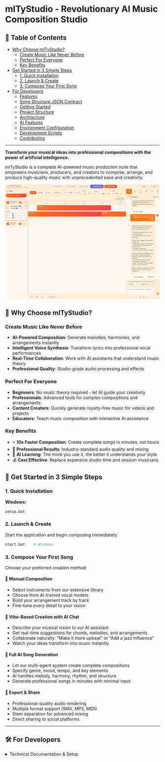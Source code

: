 # mITyStudio - Revolutionary AI Music Composition Studio

## 📖 Table of Contents

- [Why Choose mITyStudio?](#-why-choose-mitystudio)
  - [Create Music Like Never Before](#create-music-like-never-before)
  - [Perfect For Everyone](#perfect-for-everyone)
  - [Key Benefits](#key-benefits)
- [Get Started in 3 Simple Steps](#-get-started-in-3-simple-steps)
  - [1. Quick Installation](#1-quick-installation)
  - [2. Launch & Create](#2-launch--create)
  - [3. Compose Your First Song](#3-compose-your-first-song)
- [For Developers](#️-for-developers)
  - [Features](#features)
  - [Song Structure JSON Contract](#song-structure-json-contract)
  - [Getting Started](#getting-started)
  - [Project Structure](#️-project-structure)
  - [Architecture](#-architecture)
  - [AI Features](#-ai-features)
  - [Environment Configuration](#-environment-configuration)
  - [Development Scripts](#-development-scripts)
  - [Contributing](#-contributing)

---
**Transform your musical ideas into professional compositions with the power of artificial intelligence.**

mITyStudio is a complete AI-powered music production suite that empowers musicians, producers, and creators to compose, arrange, and produce high-quality music with unprecedented ease and creativity.

![alt text](docs/assets/mITyStudio.png)

## 🎵 Why Choose mITyStudio?

### **Create Music Like Never Before**
- **AI-Powered Composition**: Generate melodies, harmonies, and arrangements instantly
- **Intelligent Voice Synthesis**: Transform lyrics into professional vocal performances
- **Real-Time Collaboration**: Work with AI assistants that understand music theory
- **Professional Quality**: Studio-grade audio processing and effects

### **Perfect For Everyone**
- **Beginners**: No music theory required - let AI guide your creativity
- **Professionals**: Advanced tools for complex compositions and arrangements
- **Content Creators**: Quickly generate royalty-free music for videos and projects
- **Educators**: Teach music composition with interactive AI assistance

### **Key Benefits**
- ⚡ **10x Faster Composition**: Create complete songs in minutes, not hours
- 🎯 **Professional Results**: Industry-standard audio quality and mixing
- 🧠 **AI Learning**: The more you use it, the better it understands your style
- 💰 **Cost Effective**: Replace expensive studio time and session musicians

## 🚀 Get Started in 3 Simple Steps

### 1. **Quick Installation**

**Windows:**
```bash
setup.bat
```

### 2. **Launch & Create**
Start the application and begin composing immediately:

```bash
start.bat    # Windows
```

### 3. **Compose Your First Song**

Choose your preferred creation method:

#### **🎨 Manual Composition**
- Select instruments from our extensive library
- Choose from AI-trained vocal models
- Build your arrangement track by track
- Fine-tune every detail to your vision

#### **💬 Vibe-Based Creation with AI Chat**
- Describe your musical vision to our AI assistant
- Get real-time suggestions for chords, melodies, and arrangements
- Collaborate naturally: "Make it more upbeat" or "Add a jazz influence"
- Watch your ideas transform into music instantly

#### **🤖 Full AI Song Generation**
- Let our multi-agent system create complete compositions
- Specify genre, mood, tempo, and key elements
- AI handles melody, harmony, rhythm, and structure
- Generate professional songs in minutes with minimal input

#### **🎯 Export & Share**
- Professional-quality audio rendering
- Multiple format support (WAV, MP3, MIDI)
- Stem separation for advanced mixing
- Direct sharing to social platforms


---

## 🛠️ For Developers

<details>
<summary>Technical Documentation & Setup</summary>

# mITyStudio - AI-Powered Music Composition Studio

A complete monorepo structure for an AI-powered music composition and production studio, featuring a Vue.js frontend, Python Flask backend, and Electron desktop application.

## Features

- **Voice Training with WAV Format**: Automatic conversion to WAV format for optimal voice training quality
- **Advanced AI-powered music composition and voice synthesis**
- **Real-time audio processing and effects**
- **Extended Vocal Structure**: Syllable-level note mapping with IPA phonemes for precise vocal synthesis
- **Song Section Management**: Structured song organization with intro, verse, chorus sections
- **Cross-Boundary Clip Support**: Clips can span multiple song sections seamlessly
- **Melisma Detection**: Automatic detection and marking of extended vocal runs
- **Multi-Voice Harmony**: Support for multiple vocal tracks with stereo positioning

## Song Structure JSON Contract

The song structure is represented as a JSON object with the following schema:

```jsonc
{
  "id": "string",                // Unique song/project ID
  "name": "string",              // Song/project name
  "tempo": 120,                  // Tempo in BPM
  "timeSignature": [4, 4],       // Time signature as [beats per bar, note value]
  "key": "C",                    // Musical key (e.g., "C", "G", "Am")
  "structure": {                 // Song structure with sections
    "sections": [
      {
        "id": "sec-intro",       // Unique section ID
        "type": "intro",         // Section type (intro, verse, chorus, bridge, outro)
        "label": "Intro",        // Display label
        "startTime": 0.0,        // Start time in seconds
        "endTime": 8.0,          // End time in seconds
        "index": 1               // Section index for ordering
      },
      {
        "id": "sec-v1",
        "type": "verse",
        "label": "Verse 1",
        "startTime": 8.0,
        "endTime": 24.0,
        "index": 1
      },
      {
        "id": "sec-chorus",
        "type": "chorus",
        "label": "Chorus",
        "startTime": 24.0,
        "endTime": 40.0,
        "index": 1
      }
    ]
  },
  "tracks": [                    // Array of track objects
    {
      "id": "string",            // Unique track ID
      "name": "string",          // Track name
      "instrument": "string",    // Instrument type (e.g., "piano", "drums")
      "category": "string",      // Instrument category (keyboards, strings, etc.)
      "volume": 0.8,             // Track volume (0.0 - 1.0)
      "pan": 0,                  // Stereo pan (-1.0 left to 1.0 right)
      "muted": false,            // Mute state
      "solo": false,             // Solo state
      "clips": [                 // Array of audio/midi clips
        {
          "id": "string",        // Unique clip ID
          "trackId": "string",   // Parent track ID
          "startTime": 0,        // Start time in seconds
          "duration": 4,         // Duration in seconds
          "type": "synth",       // "synth", "sample", or "lyrics"
          "instrument": "string",// Instrument or sample name
          "notes": ["C4"],       // (Optional) Array of note names
          "sampleUrl": "string", // (Optional) URL for sample
          "volume": 1.0,         // Clip volume
          "effects": {           // Clip effects
            "reverb": 0,
            "delay": 0,
            "distortion": 0,
            "pitchShift": 0,
            "chorus": 0,
            "filter": 0,
            "bitcrush": 0
          },
          "waveform": []         // (Optional) Array of waveform data
        }
      ],
      "effects": {               // Track effects
        "reverb": 0,
        "delay": 0,
        "distortion": 0,
        "pitchShift": 0,
        "chorus": 0,
        "filter": 0,
        "bitcrush": 0
      },
      "sampleUrl": "string",     // (Optional) URL for track sample
      "isSample": false          // (Optional) Is this a sample track
    },
    {
      "id": "track-soprano",
      "name": "Soprano Voice",
      "instrument": "vocals",
      "category": "vocals",
      "voiceId": "soprano01",    // Voice identifier for this track
      "volume": 0.8,
      "pan": -0.2,               // Slight left pan for separation
      "muted": false,
      "solo": false,
      "clips": [                 // Voice clips for this specific voice
        {
          "id": "clip-v1-soprano-a",
          "trackId": "track-soprano",
          "type": "lyrics",      // Clip type
          "sectionId": "sec-v1", // Section reference for visualization
          "startTime": 8.0,      // Start time in seconds
          "duration": 4.0,       // Duration in seconds
          "voiceId": "soprano01", // Voice for this clip (matches track voiceId)
          "lyrics": [            // Extended lyrics structure
            {
              "text": "Shine bright like a diamond",   // Lyric text fragment
              "start": 0.0,      // Start time relative to clip (seconds)
              "notes": ["E4", "F4", "G4", "A4", "B4"], // Notes for this fragment
              "durations": [0.3, 0.3, 0.4, 0.5, 0.5], // Duration for each note (seconds)
              "syllables": [     // Syllable breakdown with note mapping
                {"t": "Shine", "noteIdx": [0], "dur": 0.3},
                {"t": "bright", "noteIdx": [1], "dur": 0.3},
                {"t": "like", "noteIdx": [2], "dur": 0.4},
                {"t": "a", "noteIdx": [3], "dur": 0.5},
                {"t": "dia-mond", "noteIdx": [4], "dur": 0.5, "melisma": true}
              ],
              "phonemes": ["ʃ", "aɪ", "n", " ", "b", "r", "aɪ", "t", " ", "l", "aɪ", "k", " ", "ɑ", " ", "d", "aɪ", "ɑ", "m", "ə", "n", "d"]
            }
          ],
          "tags": ["lead"],      // Flexible tags: lead, harmony, choir, adlib
          "volume": 0.8,
          "effects": { "reverb": 0.2, "delay": 0, "distortion": 0 }
        }
      ],
      "effects": { "reverb": 0.2, "delay": 0, "distortion": 0 }
    },
    {
      "id": "track-alto",
      "name": "Alto Voice",
      "instrument": "vocals",
      "category": "vocals",
      "voiceId": "alto01",       // Voice identifier for this track
      "volume": 0.7,
      "pan": 0.2,                // Slight right pan for separation
      "muted": false,
      "solo": false,
      "clips": [                 // Voice clips for this specific voice
        {
          "id": "clip-v1-alto-a",
          "trackId": "track-alto",
          "type": "lyrics",      // Clip type
          "sectionId": "sec-v1", // Section reference
          "startTime": 10.0,     // Slightly offset start for harmony
          "duration": 6.0,       // Duration in seconds
          "voiceId": "alto01",   // Voice for this clip (matches track voiceId)
          "lyrics": [            // Extended lyrics structure
            {
              "text": "So shine tonight",
              "start": 0.0,      // Start time relative to clip
              "notes": ["C4", "D4", "E4", "F4"],
              "durations": [0.5, 0.5, 0.5, 1.5],
              "syllables": [     // Syllable breakdown
                {"t": "So", "noteIdx": [0], "dur": 0.5},
                {"t": "shine", "noteIdx": [1], "dur": 0.5},
                {"t": "to-", "noteIdx": [2], "dur": 0.5},
                {"t": "night", "noteIdx": [3], "dur": 1.5, "melisma": true}
              ],
              "phonemes": ["s", "oʊ", " ", "ʃ", "aɪ", "n", " ", "t", "ə", "n", "aɪ", "t"]
            }
          ],
          "tags": ["harmony"],   // Harmony voice
          "sectionSpans": [      // For clips crossing section boundaries
            {"sectionId": "sec-v1", "startOffset": 2.0, "duration": 4.0},
            {"sectionId": "sec-chorus", "startOffset": 0.0, "duration": 2.0}
          ],
          "volume": 0.7,
          "effects": { "reverb": 0.1, "delay": 0, "distortion": 0 }
        }
      ],
      "effects": { "reverb": 0.1, "delay": 0, "distortion": 0 }
    }
  ],
  "duration": 40.0,              // Song duration in seconds
  "createdAt": "ISO string",     // Creation timestamp
  "updatedAt": "ISO string",     // Last update timestamp
  "lyrics": "Shine bright like a diamond\nSo shine tonight"
}
```

### Extended Features

- **Song Structure**: The `structure` object contains sections that define the song layout (intro, verse, chorus, etc.)
- **Syllable Mapping**: Each lyric fragment includes a `syllables` array that maps syllables to specific notes with timing
- **IPA Phonemes**: The `phonemes` array contains International Phonetic Alphabet symbols for TTS/singing engines
- **Section References**: Clips include `sectionId` to reference song structure sections
- **Section Spans**: For clips crossing section boundaries, use `sectionSpans` to define timing within each section
- **Flexible Tags**: Vocal clips support `tags` array for classification (lead, harmony, choir, adlib)
- **Melisma Support**: Syllables can be marked with `melisma: true` for extended vocal runs
- **Enhanced Effects**: Extended effects support including pitchShift, chorus, filter, and bitcrush

### Key Rules

- All fields are required unless marked as (Optional).
- The `tracks` array contains all tracks in the song, each with its own clips and settings.
- The `clips` array within each track contains audio, MIDI, or lyrics clips, with timing and instrument/sample info.
- Each voice has its own dedicated track with `instrument: "vocals"` and a `voiceId` field to identify the specific voice.
- Vocal tracks contain clips with `type: "lyrics"` that hold the lyrics and musical information for that specific voice.
- Each lyrics clip contains a `lyrics` array with text fragments, notes, timing, syllables, and phonemes for that voice only.
- Use `duration` for single notes or `durations` array for multiple notes in a lyric fragment.
- Multiple voice tracks can be synchronized by adjusting their `startTime` and using appropriate `pan` values for stereo separation.
- The `voiceId` field on both tracks and clips ensures consistency and allows for voice-specific processing.
- Effects are represented as numeric values (typically 0–1) and can be applied per track or per clip.
- Section structure helps with visualization and navigation within the song timeline.

This contract is used for project import/export and for direct editing in the Song Structure panel.

## Getting Started

### Prerequisites

- Node.js (v16 or higher recommended)
- npm or yarn

## Quick Start

### First Time Setup

**Windows:**
```bash
setup.bat
```

**Linux/macOS:**
```bash
chmod +x *.sh
./setup.sh
```

### Launch Application

**Windows:**
```bash
start.bat
```

**Linux/macOS:**
```bash
./start.sh
```

### Available Launch Scripts

- **`start.bat`/`start.sh`** - Main launch script (full environment)
- **`dev.bat`/`dev.sh`** - Development mode with auto-reload
- **`desktop.bat`** - Launch Electron desktop app
- **`build.bat`** - Production build
- **`setup.bat`/`setup.sh`** - First-time environment setup

📖 **See [LAUNCH_GUIDE.md](LAUNCH_GUIDE.md) for detailed script documentation**

### Manual Installation

```bash
git clone https://github.com/yourusername/mITyStudio.git
cd mITyStudio

# Install all dependencies
npm run install:all

# Set up environment
cp backend/.env.example backend/.env
# Edit backend/.env with your API keys
```

### Manual Development Server

```bash
# Start backend
cd backend && source venv/bin/activate && python run.py

# Start frontend (in new terminal)
cd frontend && npm run dev
```

### Manual Production Build

```bash
npm run build

### Linting

```bash
npm run lint
```

## Contact

For questions or support, please contact mityjohn.com.

## 🏗️ Project Structure
```
mITyStudio/
├── README.md                   # Main project documentation
├── LAUNCH_GUIDE.md            # Detailed launch script documentation
├── package.json               # Root package.json (monorepo scripts)
├── setup.bat / setup.sh       # First-time environment setup
├── start.bat / start.sh       # Main application launcher
├── dev.bat / dev.sh          # Development mode launcher
├── desktop.bat               # Electron desktop app launcher
├── build.bat                 # Production build script
│
├── frontend/                  # Vue.js application
│   ├── src/
│   │   ├── components/       # Vue components
│   │   │   ├── audio/       # Audio-related components
│   │   │   ├── chat/        # AI chat interface
│   │   │   ├── mixer/       # Audio mixer controls
│   │   │   ├── timeline/    # Timeline and sequencer
│   │   │   └── vocals/      # Vocal synthesis components
│   │   ├── stores/          # Pinia state management
│   │   ├── assets/          # Static assets
│   │   ├── utils/           # Utility functions
│   │   └── services/        # API service layer
│   ├── public/              # Public assets
│   ├── tests/               # Playwright E2E tests
│   │   ├── e2e/            # End-to-end test scenarios
│   │   │   ├── audio/      # Audio playback and processing tests
│   │   │   ├── chat/       # AI chat interaction tests
│   │   │   ├── composition/ # Music composition workflow tests
│   │   │   ├── mixer/      # Audio mixer functionality tests
│   │   │   └── vocals/     # Vocal synthesis tests
│   │   ├── fixtures/        # Test data and mock files
│   │   ├── utils/          # Test utility functions
│   │   └── playwright.config.ts # Playwright configuration
│   ├── package.json         # Frontend dependencies
│   └── vite.config.ts       # Vite configuration
│
├── backend/                   # Python Flask API
│   ├── app/
│   │   ├── api/             # API routes and blueprints
│   │   │   ├── auth/       # Authentication endpoints
│   │   │   ├── audio/      # Audio processing endpoints
│   │   │   ├── chat/       # AI chat endpoints
│   │   │   └── projects/   # Project management endpoints
│   │   ├── services/        # Business logic
│   │   │   ├── ai/         # AI service integrations
│   │   │   ├── audio/      # Audio processing services
│   │   │   └── langgraph/  # LangGraph workflow services
│   │   ├── models/          # Database models
│   │   ├── utils/           # Backend utilities
│   │   └── workflows/       # LangGraph AI workflows
│   ├── venv/               # Python virtual environment
│   ├── uploads/            # File upload directory
│   ├── requirements.txt    # Python dependencies
│   ├── .env.example       # Environment variables template
│   ├── .env               # Environment configuration (local)
│   ├── app.py             # Flask application factory
│   └── run.py             # Development server entry point
│
├── electron/                  # Electron desktop application
│   ├── main.js              # Main process
│   ├── preload.js           # Preload script with security
│   ├── renderer/            # Renderer process files
│   └── package.json         # Electron dependencies
│
├── docs/                      # Comprehensive documentation
│   ├── assets/              # Documentation assets and examples
│   │   ├── mITyStudio.png  # Main application screenshot
│   │   ├── sample_songs/   # Example song files
│   │   └── vocals/         # Vocal synthesis examples
│   ├── SF2/                # SoundFont instrument files
│   │   ├── 60sRockGuitar.SF2
│   │   ├── Flute.sf2
│   │   ├── IbanezElectricGuitar.SF2
│   │   ├── Marimba.sf2
│   │   ├── PaganWhistle.sf2
│   │   ├── Snare.sf2
│   │   └── Trumpets.sf2
│   ├── LANGGRAPH_WORKFLOWS.md         # AI workflow documentation
│   ├── LANGGRAPH_IMPLEMENTATION.md    # Technical implementation
│   ├── LANGGRAPH_EFFECTS_ENHANCEMENT.md # Enhanced effects processing
│   ├── EXTENDED_VOCAL_STRUCTURE.md    # Vocal synthesis documentation
│   ├── MASTER_LYRIC_LANE.md          # Lyric visualization system
│   ├── AI_CHAT_INSTRUMENT_AWARENESS.md # AI chat documentation
│   └── extended_vocal_example.json    # Complete vocal structure example
└── .github/                   # GitHub configuration
  ├── workflows/            # CI/CD workflows
  └── instructions/         # Development guidelines
    └── mITyStudio.instructions.md
```

## 🚀 Getting Started

### Prerequisites

- Node.js 18+ and npm
- Python 3.8+ and pip
- Git

### Installation

1. **Clone the repository:**
   ```bash
   git clone <your-repo-url>
   cd mITyStudio
   ```

2. **Install all dependencies:**
   ```bash
   npm run install:all
   ```

3. **Set up environment variables:**
   ```bash
   # Copy the example environment file
   cp backend/.env.example backend/.env
   
   # Edit the .env file with your API keys
   # Add your OpenAI, Anthropic, and Google API keys
   ```

### Development

#### Option 1: Run Frontend and Backend Separately

1. **Start the backend:**
   ```bash
   cd backend
   python run.py
   ```
   The backend will run on `http://localhost:5000`

2. **Start the frontend (in a new terminal):**
   ```bash
   cd frontend
   npm run dev
   ```
   The frontend will run on `http://localhost:5173`

#### Option 2: Run Both with Concurrent Scripts

```bash
npm run dev
```

#### Option 3: Run as Electron Desktop App

```bash
npm run start:electron
```

## 🧩 Architecture

### Frontend (Vue.js)

- **Framework:** Vue 3 with Composition API
- **State Management:** Pinia
- **Build Tool:** Vite
- **Styling:** CSS3 with CSS Variables
- **Audio:** Tone.js for audio synthesis and playback
- **UI Components:** Custom components with Lucide icons

### Backend (Python Flask)

- **Framework:** Flask with Blueprint architecture
- **AI Integration:** LangChain for advanced AI interactions
- **Audio Processing:** librosa, soundfile, pydub
- **Database:** SQLAlchemy (SQLite default, configurable)
- **Authentication:** Flask-JWT-Extended
- **API Documentation:** RESTful API design

### Desktop App (Electron)

- **Framework:** Electron 22+
- **Architecture:** Main process + renderer process
- **Security:** Context isolation enabled
- **File Handling:** Native file dialogs
- **System Integration:** Menu bar, notifications

## 🤖 AI Features

### Chat Assistant
- Multi-provider support (OpenAI, Anthropic, Google)
- Context-aware music composition advice
- Actionable suggestions with direct integration

### Music Generation
- Chord progression generation
- Melody creation
- Drum pattern suggestions
- Instrument recommendations

### Audio Analysis
- Tempo detection
- Key analysis
- Frequency spectrum analysis
- Mix feedback

## 🔐 Environment Configuration

Create a `.env` file in the backend directory:

```env
# Flask Configuration
SECRET_KEY=your-secret-key-here
FLASK_ENV=development

# AI Service API Keys
OPENAI_API_KEY=your-openai-api-key
ANTHROPIC_API_KEY=your-anthropic-api-key
GOOGLE_API_KEY=your-google-api-key

# Database
DATABASE_URL=sqlite:///mitystudio.db

# File Upload
UPLOAD_FOLDER=uploads
MAX_CONTENT_LENGTH=16777216
```

## 📦 Development Scripts

### Root Level Scripts

- `npm run dev` - Start both frontend and backend
- `npm run build` - Build all components
- `npm run install:all` - Install all dependencies
- `npm run clean` - Clean all build artifacts
- `npm run start:electron` - Run Electron app

### Frontend Scripts

- `npm run dev` - Start Vite dev server
- `npm run build` - Build for production
- `npm run preview` - Preview production build

### Backend Scripts

- `python run.py` - Start Flask development server
- `pip install -r requirements.txt` - Install Python dependencies

### Electron Scripts

- `npm start` - Run Electron app
- `npm run build` - Build desktop application

## 🤝 Contributing

1. Fork the repository
2. Create a feature branch
3. Make your changes
4. Add tests if applicable
5. Submit a pull request

---

## 📚 Documentation Overview

The `docs/` folder contains comprehensive technical and functional documentation for the mITyStudio project:

### 🎵 Core Features & Workflows
- **[LANGGRAPH_WORKFLOWS.md](docs/LANGGRAPH_WORKFLOWS.md)** - Multi-agent AI composition workflows with Mermaid diagrams
- **[LANGGRAPH_IMPLEMENTATION.md](docs/LANGGRAPH_IMPLEMENTATION.md)** - Technical implementation details for LangGraph workflows
- **[LANGGRAPH_EFFECTS_ENHANCEMENT.md](docs/LANGGRAPH_EFFECTS_ENHANCEMENT.md)** - Enhanced effects processing and musical depth

### 🎤 Vocal & Lyric Systems
- **[EXTENDED_VOCAL_STRUCTURE.md](docs/EXTENDED_VOCAL_STRUCTURE.md)** - Advanced vocal synthesis with syllable mapping and IPA phonemes
- **[MASTER_LYRIC_LANE.md](docs/MASTER_LYRIC_LANE.md)** - Real-time karaoke highlighting and multi-speaker visualization
- **[extended_vocal_example.json](docs/extended_vocal_example.json)** - Complete example of extended vocal structure implementation

### 🤖 AI Intelligence
- **[AI_CHAT_INSTRUMENT_AWARENESS.md](docs/AI_CHAT_INSTRUMENT_AWARENESS.md)** - Context-aware AI chat with instrument library integration

### 🎹 Audio Assets & Samples
- **[assets/](docs/assets/)** - Sample audio files, song generation examples, and vocal demonstrations
- **[SF2/](docs/SF2/)** - SoundFont instrument samples (see SF2 section below)

## 🎼 SoundFont (SF2) Instrument Simulation

mITyStudio uses SoundFont 2.0 (SF2) files for high-quality instrument simulation and synthesis. SF2 files contain sampled audio data that recreates realistic instrument sounds.

### What are SF2 Files?
SoundFont files are a standardized format for storing digital audio samples and instrument definitions. They provide:
- **Realistic Instrument Sounds**: Multi-sampled recordings across different pitches and velocities
- **Dynamic Response**: Velocity-sensitive playback for expressive performance
- **Articulation Support**: Different playing techniques (legato, staccato, tremolo, etc.)
- **Efficient Storage**: Compressed audio samples with metadata

### Available Instruments
The `/docs/SF2/` folder includes example SoundFont files:
- **60sRockGuitar.SF2** - Classic rock guitar tones
- **Flute.sf2** - Expressive woodwind sounds
- **IbanezElectricGuitar.SF2** - Electric guitar with multiple articulations
- **Marimba.sf2** - Percussive mallet instrument
- **PaganWhistle.sf2** - Unique atmospheric wind instrument
- **Snare.sf2** - Drum samples for rhythm sections
- **Trumpets.sf2** - Brass section sounds

### Managing SF2 Files
**Admin Upload**: Administrators can upload custom SF2 files through the admin section to expand the instrument library.

**Supported Features**:
- Real-time playback with MIDI control
- Multiple velocity layers for dynamic expression
- Pitch bend and modulation support
- Integration with AI composition workflows

**File Requirements**:
- Format: SoundFont 2.0 (.sf2)
- Size: Optimized for real-time performance
- Quality: 44.1kHz sample rate recommended

The SF2 system enables mITyStudio to provide professional-quality instrument sounds while maintaining the flexibility to add new instruments as needed for different musical styles and genres.

---

**Ready to revolutionize your music creation process?**

[Download mITyStudio](#) | [Watch Demo](#) | [Join Community](#)

*Transform your musical vision into reality with AI-powered composition tools that understand creativity.*
